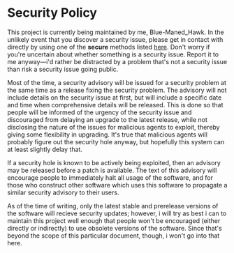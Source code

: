 # Security Policy

This project is currently being maintained by me, Blue-Maned\_Hawk.  In the unlikely event that you discover a security issue, please get in contact with directly by using one of the **secure** methods listed [here](https://bluemanedhawk.github.io/Contact.html).  Don't worry if you're uncertain about whether something is a security issue.  Report it to me anyway—i'd rather be distracted by a problem that's not a security issue than risk a security issue going public.

Most of the time, a security advisory will be issued for a security problem at the same time as a release fixing the security problem.  The advisory will not include details on the security issue at first, but will include a specific date and time when comprehensive details will be released.  This is done so that people will be informed of the urgency of the security issue and discouraged from delaying an upgrade to the latest release, while not disclosing the nature of the issues for malicious agents to exploit, thereby giving some flexibility in upgrading.  It's true that malicious agents will probably figure out the security hole anyway, but hopefully this system can at least slightly delay that.

If a security hole is known to be actively being exploited, then an advisory may be released before a patch is available.  The text of this advisory will encourage people to immediately halt all usage of the software, and for those who construct other software which uses this software to propagate a similar security advisory to their users.

As of the time of writing, only the latest stable and prerelease versions of the software will recieve security updates; however, i will try as best i can to maintain this project well enough that people won't be encouraged (either directly or indirectly) to use obsolete versions of the software.  Since that's beyond the scope of this particular document, though, i won't go into that here.
